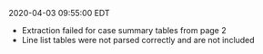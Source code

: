 2020-04-03 09:55:00 EDT


- Extraction failed for case summary tables from page 2
- Line list tables were not parsed correctly and are not included
